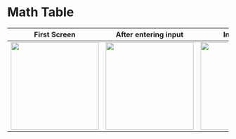 # Math Table

First Screen | After entering input | Invalid Input | No Input
:----:|:----:|:----:|:---:
<img src="https://user-images.githubusercontent.com/114707330/197311247-69a9c7c7-8534-41cb-ac46-f2d4ffb22280.png" width="200"/> | <img src="https://user-images.githubusercontent.com/114707330/197311253-a0c8c9d8-fdb6-439e-8363-9f420807140a.png" width="200"/> | <img src="https://user-images.githubusercontent.com/114707330/197311258-7827be7c-b5a1-474b-9082-9346d118fd6b.png" width="200"/> | <img src="https://user-images.githubusercontent.com/114707330/197311259-6efd56d6-c10c-4671-b6cf-8c580c439f79.png" width="200"/>
